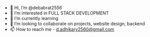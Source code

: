 - 👋 Hi, I’m @debabrat2556
- 👀 I’m interested in FULL STACK DEVELOPMENT
- 🌱 I’m currently learning
- 💞️ I’m looking to collaborate on projects, website design, backend
- 📫 How to reach me - d.adhikary2560@gmail.com

<!---
debabrat2556/debabrat2556 is a ✨ special ✨ repository because its `README.md` (this file) appears on your GitHub profile.
You can click the Preview link to take a look at your changes.
--->
